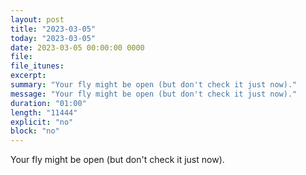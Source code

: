 ```yaml
---
layout: post
title: "2023-03-05"
today: "2023-03-05"
date: 2023-03-05 00:00:00 0000
file:
file_itunes:
excerpt:
summary: "Your fly might be open (but don't check it just now)."
message: "Your fly might be open (but don't check it just now)."
duration: "01:00"
length: "11444"
explicit: "no"
block: "no"
---
```

Your fly might be open (but don't check it just now).

